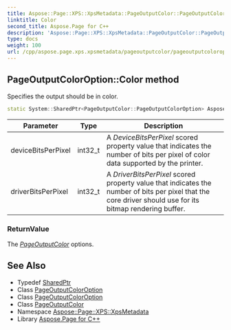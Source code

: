 ```yaml
---
title: Aspose::Page::XPS::XpsMetadata::PageOutputColor::PageOutputColorOption::Color method
linktitle: Color
second_title: Aspose.Page for C++
description: 'Aspose::Page::XPS::XpsMetadata::PageOutputColor::PageOutputColorOption::Color method. Specifies the output should be in color in C++.'
type: docs
weight: 100
url: /cpp/aspose.page.xps.xpsmetadata/pageoutputcolor/pageoutputcoloroption/color/
---
```

## PageOutputColorOption::Color method


Specifies the output should be in color.

```cpp
static System::SharedPtr<PageOutputColor::PageOutputColorOption> Aspose::Page::XPS::XpsMetadata::PageOutputColor::PageOutputColorOption::Color(int32_t deviceBitsPerPixel, int32_t driverBitsPerPixel)
```


| Parameter | Type | Description |
| --- | --- | --- |
| deviceBitsPerPixel | int32_t | A *DeviceBitsPerPixel* scored property value that indicates the number of bits per pixel of color data supported by the printer. |
| driverBitsPerPixel | int32_t | A *DriverBitsPerPixel* scored property value that indicates the number of bits per pixel that the core driver should use for its bitmap rendering buffer. |

### ReturnValue

The *[PageOutputColor](../../)* options.

## See Also

* Typedef [SharedPtr](../../../../system/sharedptr/)
* Class [PageOutputColorOption](../)
* Class [PageOutputColorOption](../)
* Class [PageOutputColor](../../)
* Namespace [Aspose::Page::XPS::XpsMetadata](../../../)
* Library [Aspose.Page for C++](../../../../)
